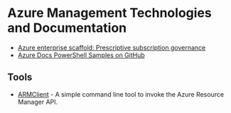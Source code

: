# Azure Management Technologies and Documentation

* [Azure enterprise scaffold: Prescriptive subscription governance](https://docs.microsoft.com/en-us/azure/architecture/cloud-adoption/appendix/azure-scaffold)
* [Azure Docs PowerShell Samples on GitHub](https://github.com/Azure/azure-docs-powershell-samples)

## Tools

* [ARMClient](https://github.com/projectkudu/ARMClient) - A simple command line tool to invoke the Azure Resource Manager API.
